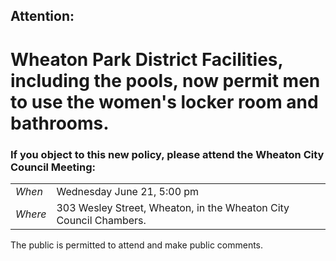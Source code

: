 ## Attention:

# Wheaton Park District Facilities, including the pools, now permit  men to use the women's locker room and bathrooms.

### If you object to this new policy, please attend the Wheaton City Council Meeting:

|||
| --- | --- |
| *When* | Wednesday June 21, 5:00 pm |
| *Where* | 303 Wesley Street, Wheaton, in the Wheaton City Council Chambers. |

The public is permitted to attend and make public comments.
